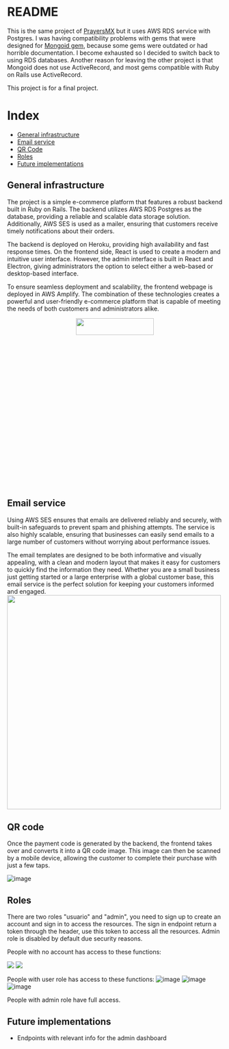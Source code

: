 # README

This is the same project of [PrayersMX](https://github.com/luisMartinez011/prayersMX) but it uses AWS RDS service with Postgres. I was having compatibility problems with gems that were designed for [Mongoid gem](https://github.com/mongodb/mongoid), because some gems were outdated or had horrible documentation. I become exhausted so I decided to switch back to using RDS databases. Another reason for leaving the other project is that Mongoid does not use ActiveRecord, and most gems compatible with Ruby on Rails use ActiveRecord.

This project is for a final project.

# Index 
* [General infrastructure](#general-infrastructure)
* [Email service](#email-service)
* [QR Code](#qr-code)
* [Roles](#roles)
* [Future implementations](#future-implementations)




## General infrastructure 
The project is a simple e-commerce platform that features a robust backend built in Ruby on Rails. The backend utilizes AWS RDS Postgres as the database, providing a reliable and scalable data storage solution. Additionally, AWS SES is used as a mailer, ensuring that customers receive timely notifications about their orders.

The backend is deployed on Heroku, providing high availability and fast response times. On the frontend side, React is used to create a modern and intuitive user interface. However, the admin interface is built in React and Electron, giving administrators the option to select either a web-based or desktop-based interface.

To ensure seamless deployment and scalability, the frontend webpage is deployed in AWS Amplify. The combination of these technologies creates a powerful and user-friendly e-commerce platform that is capable of meeting the needs of both customers and administrators alike.
<div style="text-align: center;">
  <img src="https://user-images.githubusercontent.com/95190949/223038557-35add4bf-574a-4831-94f3-05d3c33a7468.png"  width="60%" height="10%" >
</div>

## Email service 
Using AWS SES ensures that emails are delivered reliably and securely, with built-in safeguards to prevent spam and phishing attempts. The service is also highly scalable, ensuring that businesses can easily send emails to a large number of customers without worrying about performance issues.

The email templates are designed to be both informative and visually appealing, with a clean and modern layout that makes it easy for customers to quickly find the information they need. Whether you are a small business just getting started or a large enterprise with a global customer base, this email service is the perfect solution for keeping your customers informed and engaged.
<img src="https://user-images.githubusercontent.com/95190949/223040630-68f60857-8f50-4c27-9cce-4ed8af5cb09e.png" width=500>

## QR code 

Once the payment code is generated by the backend, the frontend takes over and converts it into a QR code image. This image can then be scanned by a mobile device, allowing the customer to complete their purchase with just a few taps.

![image](https://user-images.githubusercontent.com/95190949/223042415-2f0fd5a5-b3da-4c73-a113-9d59edc78ee2.png)

## Roles
There are two roles "usuario" and "admin", you need to sign up to create an account and sign in to access the resources. The sign in endpoint return a token through the header, use this token to access all the resources. Admin role is disabled by default due security reasons.

People with no account has access to these functions: 

  
<img src="https://user-images.githubusercontent.com/95190949/221461552-b361fbcf-d7d9-4271-b355-baba597dcf65.png">
<img src="https://user-images.githubusercontent.com/95190949/221464675-40256c7f-737b-40d5-b540-9f1d6095df4a.png">


People with user role has access to these functions: 
![image](https://user-images.githubusercontent.com/95190949/221464216-8dea2db0-4c6a-4d48-9ae9-52acdf94aaca.png)
![image](https://user-images.githubusercontent.com/95190949/221464534-127d6e01-21b1-4181-a1ea-6be03f625407.png)
![image](https://user-images.githubusercontent.com/95190949/221464675-40256c7f-737b-40d5-b540-9f1d6095df4a.png)


People with admin role have full access.

## Future implementations
<ul>
  <li>Endpoints with relevant info for the admin dashboard</li>

</ul>





